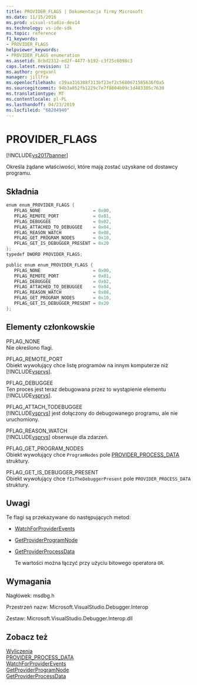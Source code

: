 ```yaml
---
title: PROVIDER_FLAGS | Dokumentacja firmy Microsoft
ms.date: 11/15/2016
ms.prod: visual-studio-dev14
ms.technology: vs-ide-sdk
ms.topic: reference
f1_keywords:
- PROVIDER_FLAGS
helpviewer_keywords:
- PROVIDER_FLAGS enumeration
ms.assetid: 8cbd2312-ed2f-4477-b192-c3f25c6098c3
caps.latest.revision: 12
ms.author: gregvanl
manager: jillfra
ms.openlocfilehash: c39aa316308f313bf23ef2c5680671585636f0a5
ms.sourcegitcommit: 94b3a052fb1229c7e7f8804b09c1d403385c7630
ms.translationtype: MT
ms.contentlocale: pl-PL
ms.lasthandoff: 04/23/2019
ms.locfileid: "68204940"
---
```

# <a name="providerflags"></a>PROVIDER_FLAGS
[!INCLUDE[vs2017banner](../../../includes/vs2017banner.md)]

Określa żądane właściwości, które mają zostać uzyskane od dostawcy programu.  
  
## <a name="syntax"></a>Składnia  
  
```cpp  
enum enum_PROVIDER_FLAGS {  
   PFLAG_NONE                    = 0x00,  
   PFLAG_REMOTE_PORT             = 0x01,  
   PFLAG_DEBUGGEE                = 0x02,  
   PFLAG_ATTACHED_TO_DEBUGGEE    = 0x04,  
   PFLAG_REASON_WATCH            = 0x08,  
   PFLAG_GET_PROGRAM_NODES       = 0x10,  
   PFLAG_GET_IS_DEBUGGER_PRESENT = 0x20  
};  
typedef DWORD PROVIDER_FLAGS;  
```  
  
```csharp  
public enum enum_PROVIDER_FLAGS {  
   PFLAG_NONE                    = 0x00,  
   PFLAG_REMOTE_PORT             = 0x01,  
   PFLAG_DEBUGGEE                = 0x02,  
   PFLAG_ATTACHED_TO_DEBUGGEE    = 0x04,  
   PFLAG_REASON_WATCH            = 0x08,  
   PFLAG_GET_PROGRAM_NODES       = 0x10,  
   PFLAG_GET_IS_DEBUGGER_PRESENT = 0x20  
};  
```  
  
## <a name="members"></a>Elementy członkowskie  
 PFLAG_NONE  
 Nie określono flagi.  
  
 PFLAG_REMOTE_PORT  
 Obiekt wywołujący chce listę programów na innym komputerze niż [!INCLUDE[vsprvs](../../../includes/vsprvs-md.md)].  
  
 PFLAG_DEBUGGEE  
 Ten proces jest teraz debugowana przez to wystąpienie elementu [!INCLUDE[vsprvs](../../../includes/vsprvs-md.md)].  
  
 PFLAG_ATTACH_TODEBUGGEE  
 [!INCLUDE[vsprvs](../../../includes/vsprvs-md.md)] jest dołączony do debugowanego programu, ale nie uruchomiony.  
  
 PFLAG_REASON_WATCH  
 [!INCLUDE[vsprvs](../../../includes/vsprvs-md.md)] obserwuje dla zdarzeń.  
  
 PFLAG_GET_PROGRAM_NODES  
 Obiekt wywołujący chce `ProgramNodes` pole [PROVIDER_PROCESS_DATA](../../../extensibility/debugger/reference/provider-process-data.md) struktury.  
  
 PFLAG_GET_IS_DEBUGGER_PRESENT  
 Obiekt wywołujący chce `fIsTheDebuggerPresent` pole `PROVIDER_PROCESS_DATA` struktury.  
  
## <a name="remarks"></a>Uwagi  
 Te flagi są przekazywane do następujących metod:  
  
- [WatchForProviderEvents](../../../extensibility/debugger/reference/idebugprogramprovider2-watchforproviderevents.md)  
  
- [GetProviderProgramNode](../../../extensibility/debugger/reference/idebugprogramprovider2-getproviderprogramnode.md)  
  
- [GetProviderProcessData](../../../extensibility/debugger/reference/idebugprogramprovider2-getproviderprocessdata.md)  
  
  Te wartości można łączyć przy użyciu bitowego operatora `OR`.  
  
## <a name="requirements"></a>Wymagania  
 Nagłówek: msdbg.h  
  
 Przestrzeń nazw: Microsoft.VisualStudio.Debugger.Interop  
  
 Zestaw: Microsoft.VisualStudio.Debugger.Interop.dll  
  
## <a name="see-also"></a>Zobacz też  
 [Wyliczenia](../../../extensibility/debugger/reference/enumerations-visual-studio-debugging.md)   
 [PROVIDER_PROCESS_DATA](../../../extensibility/debugger/reference/provider-process-data.md)   
 [WatchForProviderEvents](../../../extensibility/debugger/reference/idebugprogramprovider2-watchforproviderevents.md)   
 [GetProviderProgramNode](../../../extensibility/debugger/reference/idebugprogramprovider2-getproviderprogramnode.md)   
 [GetProviderProcessData](../../../extensibility/debugger/reference/idebugprogramprovider2-getproviderprocessdata.md)
